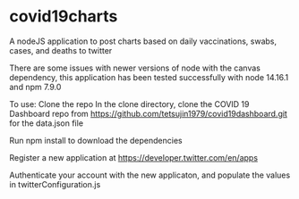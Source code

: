 # covid19charts
A nodeJS application to post charts based on daily vaccinations, swabs, cases, and deaths to twitter

There are some issues with newer versions of node with the canvas dependency, this application has been tested successfully with node 14.16.1 and npm 7.9.0

To use:
Clone the repo
In the clone directory, clone the COVID 19 Dashboard repo from https://github.com/tetsujin1979/covid19dashboard.git for the data.json file

Run npm install to download the dependencies

Register a new application at https://developer.twitter.com/en/apps

Authenticate your account with the new applicaton, and populate the values in twitterConfiguration.js
